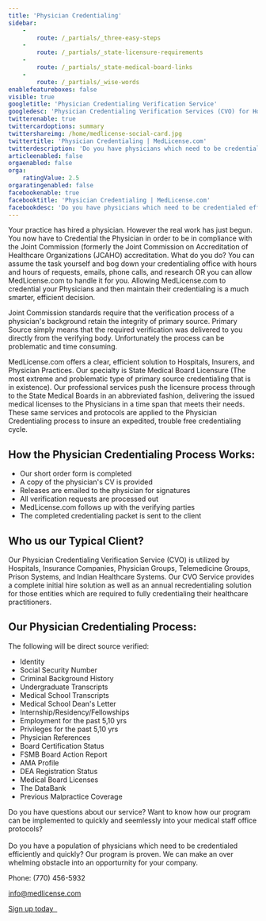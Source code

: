 ```yaml
---
title: 'Physician Credentialing'
sidebar:
    -
        route: /_partials/_three-easy-steps
    -
        route: /_partials/_state-licensure-requirements
    -
        route: /_partials/_state-medical-board-links
    -
        route: /_partials/_wise-words
enablefeatureboxes: false
visible: true
googletitle: 'Physician Credentialing Verification Service'
googledesc: 'Physician Credentialing Verification Services (CVO) for Hospitals, Physician Groups,and Insurance Companies who credential healthcare practittioners'
twitterenable: true
twittercardoptions: summary
twittershareimg: /home/medlicense-social-card.jpg
twittertitle: 'Physician Credentialing | MedLicense.com'
twitterdescription: 'Do you have physicians which need to be credentialed efficiently and quickly? Our program is proven. We can make an over whelming obstacle into an opporturnity for your company.'
articleenabled: false
orgaenabled: false
orga:
    ratingValue: 2.5
orgaratingenabled: false
facebookenable: true
facebooktitle: 'Physician Credentialing | MedLicense.com'
facebookdesc: 'Do you have physicians which need to be credentialed efficiently and quickly? Our program is proven. We can make an over whelming obstacle into an opporturnity for your company.'
---
```


<p>Your practice has hired a physician. However the real work has just begun. You now have to Credential the Physician in order to be in compliance with the Joint Commission (formerly the Joint Commission on Accreditation of Healthcare Organizations (JCAHO) accreditation. What do you do? You can assume the task yourself and bog down your credentialing office with hours and hours of requests, emails, phone calls, and research OR you can allow MedLicense.com to handle it for you. Allowing MedLicense.com to credential your Physicians and then maintain their credentialing is a much smarter, efficient decision.</p>
<p>Joint Commission standards require that the verification process of a physician's background retain the integrity of primary source. Primary Source simply means that the required verification was delivered to you directly from the verifying body. Unfortunately the process can be problematic and time consuming.</p>
<p>MedLicense.com offers a clear, efficient solution to Hospitals, Insurers, and Physician Practices. Our specialty is State Medical Board Licensure (The most extreme and problematic type of primary source credentialing that is in existence). Our professional services push the licensure process through to the State Medical Boards in an abbreviated fashion, delivering the issued medical licenses to the Physicians in a time span that meets their needs. These same services and protocols are applied to the Physician Credentialing process to insure an expedited, trouble free credentialing cycle.</p>
<h2 id="mcetoc_1cec8onnj0">How the Physician Credentialing Process Works:</h2>
<ul>
<li>Our short order form is completed</li>
<li>A copy of the physician's CV is provided</li>
<li>Releases are emailed to the physician for signatures</li>
<li>All verification requests are processed out</li>
<li>MedLicense.com follows up with the verifying parties</li>
<li>The completed credentialing packet is sent to the client</li>
</ul>
<h2 id="mcetoc_1cec8onnj1">Who us our Typical Client?</h2>
<p>Our Physician Credentialing Verification Service (CVO) is utilized by Hospitals, Insurance Companies, Physician Groups, Telemedicine Groups, Prison Systems, and Indian Healthcare Systems. Our CVO Service provides a complete initial hire solution as well as an annual recredentialing solution for those entities which are required to fully credentialing their healthcare practitioners.</p>
<h2 id="mcetoc_1cec8onnj2">Our Physician Credentialing Process:</h2>
<p>The following will be direct source verified:</p>
<ul>
<li>Identity</li>
<li>Social Security Number</li>
<li>Criminal Background History</li>
<li>Undergraduate Transcripts</li>
<li>Medical School Transcripts</li>
<li>Medical School Dean's Letter</li>
<li>Internship/Residency/Fellowships</li>
<li>Employment for the past 5,10 yrs</li>
<li>Privileges for the past 5,10 yrs</li>
<li>Physician References</li>
<li>Board Certification Status</li>
<li>FSMB Board Action Report</li>
<li>AMA Profile</li>
<li>DEA Registration Status</li>
<li>Medical Board Licenses</li>
<li>The DataBank</li>
<li>Previous Malpractice Coverage</li>
</ul>
<p>Do you have questions about our service? Want to know how our program can be implemented to quickly and seemlessly into your medical staff office protocols?&nbsp;<br /><br />Do you have a population of physicians which need to be credentialed efficiently and quickly? Our program is proven. We can make an over whelming obstacle into an opporturnity for your company.</p>
<p>Phone: (770) 456-5932</p>
<p><a href="mailto:info@medlicense.com?subject=Physician%20Credentialing%20Information">info@medlicense.com</a></p>
<p><a class="btn btn-secondary" href="https://www.secure-access.net/~medlicense/maaform/ccphysiciancredentialingservices.html">Sign up today <em class="fa fa-sm fa-play" aria-hidden="true">&nbsp;</em></a>&nbsp;</p>